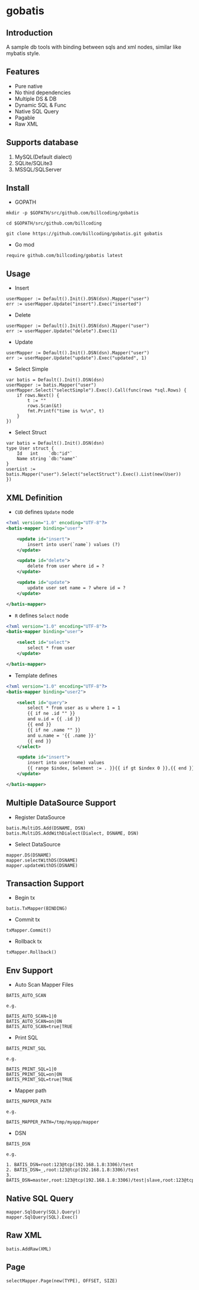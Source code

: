 # gobatis

## Introduction

A sample db tools with binding between sqls and xml nodes, similar like mybatis style.

## Features

- Pure native
- No third dependencies
- Multiple DS & DB
- Dynamic SQL & Func
- Native SQL Query
- Pagable
- Raw XML

## Supports database

1. MySQL(Default dialect)
2. SQLite/SQLite3
3. MSSQL/SQLServer

## Install

- GOPATH

```
mkdir -p $GOPATH/src/github.com/billcoding/gobatis

cd $GOPATH/src/github.com/billcoding

git clone https://github.com/billcoding/gobatis.git gobatis
```

- Go mod

```
require github.com/billcoding/gobatis latest
```

## Usage

- Insert

```
userMapper := Default().Init().DSN(dsn).Mapper("user")
err := userMapper.Update("insert").Exec("inserted")
```

- Delete

```
userMapper := Default().Init().DSN(dsn).Mapper("user")
err := userMapper.Update("delete").Exec(1)
```

- Update

```
userMapper := Default().Init().DSN(dsn).Mapper("user")
err := userMapper.Update("update").Exec("updated", 1)
```

- Select Simple

```
var batis = Default().Init().DSN(dsn)
userMapper := batis.Mapper("user")
userMapper.Select("selectSimple").Exec().Call(func(rows *sql.Rows) {
    if rows.Next() {
        t := ""
        rows.Scan(&t)
        fmt.Printf("time is %v\n", t)
    }
})

```

- Select Struct

```
var batis = Default().Init().DSN(dsn)
type User struct {
    Id   int    `db:"id"`
    Name string `db:"name"`
}
userList := batis.Mapper("user").Select("selectStruct").Exec().List(new(User))
})
```

## XML Definition

- `CUD` defines `Update` node

```xml
<?xml version="1.0" encoding="UTF-8"?>
<batis-mapper binding="user">

    <update id="insert">
        insert into user(`name`) values (?)
    </update>

    <update id="delete">
        delete from user where id = ?
    </update>

    <update id="update">
        update user set name = ? where id = ?
    </update>

</batis-mapper>
```

- `R` defines `Select` node

```xml
<?xml version="1.0" encoding="UTF-8"?>
<batis-mapper binding="user">

    <select id="select">
        select * from user
    </update>

</batis-mapper>
```

- Template defines

```xml
<?xml version="1.0" encoding="UTF-8"?>
<batis-mapper binding="user2">

    <select id="query">
        select * from user as u where 1 = 1
        {{ if ne .id "" }}
        and u.id = {{ .id }}
        {{ end }}
        {{ if ne .name "" }}
        and u.name = '{{ .name }}'
        {{ end }}
    </select>

    <update id="insert">
        insert into user(name) values
        {{ range $index, $element := . }}{{ if gt $index 0 }},{{ end }} ('{{$element.Name}}'){{ end }}
    </update>

</batis-mapper>
```

## Multiple DataSource Support

- Register DataSource

```
batis.MultiDS.Add(DSNAME, DSN)
batis.MultiDS.AddWithDialect(Dialect, DSNAME, DSN)
```

- Select DataSource

```
mapper.DS(DSNAME)
mapper.selectWithDS(DSNAME)
mapper.updateWithDS(DSNAME)
```

## Transaction Support

- Begin tx

```
batis.TxMapper(BINDING)
```

- Commit tx

```
txMapper.Commit()
```

- Rollback tx

```
txMapper.Rollback()
```

## Env Support

- Auto Scan Mapper Files

```
BATIS_AUTO_SCAN

e.g.

BATIS_AUTO_SCAN=1|0
BATIS_AUTO_SCAN=on|ON
BATIS_AUTO_SCAN=true|TRUE
```

- Print SQL

```
BATIS_PRINT_SQL

e.g.

BATIS_PRINT_SQL=1|0
BATIS_PRINT_SQL=on|ON
BATIS_PRINT_SQL=true|TRUE
```

- Mapper path

```
BATIS_MAPPER_PATH

e.g.

BATIS_MAPPER_PATH=/tmp/myapp/mapper
```

- DSN

```
BATIS_DSN

e.g.

1. BATIS_DSN=root:123@tcp(192.168.1.8:3306)/test
2. BATIS_DSN=_,root:123@tcp(192.168.1.8:3306)/test
3. BATIS_DSN=master,root:123@tcp(192.168.1.8:3306)/test|slave,root:123@tcp(192.168.1.9:3306)/test
```

## Native SQL Query

```
mapper.SqlQuery(SQL).Query()
mapper.SqlQuery(SQL).Exec()
```

## Raw XML

```
batis.AddRaw(XML)
```

## Page

```
selectMapper.Page(new(TYPE), OFFSET, SIZE) 
```
